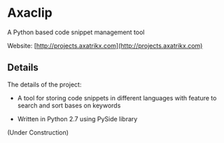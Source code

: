 Axaclip
===========

A Python based code snippet management tool

Website: [http://projects.axatrikx.com](http://projects.axatrikx.com)

Details
-----------

The details of the project:

* A tool for storing code snippets in different languages with feature to search and sort bases on keywords

* Written in Python 2.7 using PySide library

(Under Construction)
